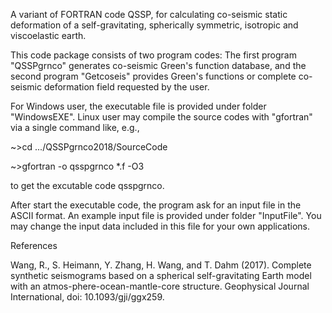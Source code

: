A variant of FORTRAN code QSSP, for calculating co-seismic static deformation of a self-gravitating, spherically symmetric, isotropic and viscoelastic earth.

This code package consists of two program codes: The first program "QSSPgrnco" generates co-seismic Green's function database, and the second program "Getcoseis" provides Green's functions or complete co-seismic deformation field requested by the user.

For Windows user, the executable file is provided under folder "WindowsEXE". Linux user may compile the source codes with "gfortran" via a single command like, e.g.,

~>cd .../QSSPgrnco2018/SourceCode

~>gfortran -o qsspgrnco *.f -O3

to get the excutable code qsspgrnco.

After start the executable code, the program ask for an input file in the ASCII format. An example input file is provided under folder "InputFile". You may change the input data included in this file for your own applications.

References

Wang, R., S. Heimann, Y. Zhang, H. Wang, and T. Dahm (2017). Complete synthetic seismograms based on a spherical self-gravitating Earth model with an atmos-phere-ocean-mantle-core structure. Geophysical Journal International, doi: 10.1093/gji/ggx259.
